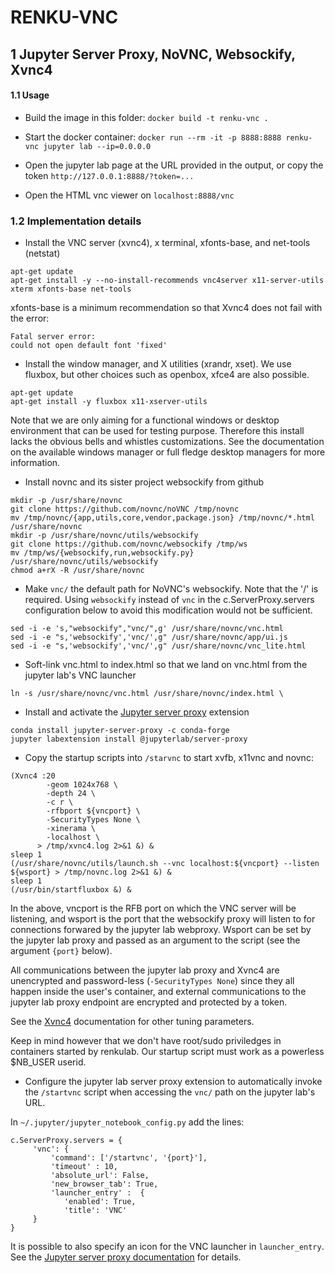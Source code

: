 # RENKU-VNC

## 1 Jupyter Server Proxy, NoVNC, Websockify, Xvnc4

#### 1.1 Usage

* Build the image in this folder: `docker build -t renku-vnc .`

* Start the docker container: `docker run --rm -it -p 8888:8888 renku-vnc jupyter lab --ip=0.0.0.0`

* Open the jupyter lab page at the URL provided in the output, or copy the token `http://127.0.0.1:8888/?token=...`

* Open the HTML vnc viewer on `localhost:8888/vnc`

### 1.2 Implementation details

* Install the VNC server (xvnc4), x terminal, xfonts-base, and net-tools (netstat)

```
apt-get update
apt-get install -y --no-install-recommends vnc4server x11-server-utils xterm xfonts-base net-tools
```

xfonts-base is a minimum recommendation so that Xvnc4 does not fail with the error:

```
Fatal server error:
could not open default font 'fixed'
```

* Install the window manager, and X utilities (xrandr, xset). We use fluxbox, but other choices such as openbox, xfce4 are also possible.

```
apt-get update
apt-get install -y fluxbox x11-xserver-utils
```

Note that we are only aiming for a functional windows or desktop environment that can be used for testing purpose.
Therefore this install lacks the obvious bells and whistles customizations. See the documentation on the available windows manager or full
fledge desktop managers for more information.

* Install novnc and its sister project websockify from github

```
mkdir -p /usr/share/novnc
git clone https://github.com/novnc/noVNC /tmp/novnc
mv /tmp/novnc/{app,utils,core,vendor,package.json} /tmp/novnc/*.html /usr/share/novnc
mkdir -p /usr/share/novnc/utils/websockify
git clone https://github.com/novnc/websockify /tmp/ws
mv /tmp/ws/{websockify,run,websockify.py} /usr/share/novnc/utils/websockify
chmod a+rX -R /usr/share/novnc
```

* Make `vnc/` the default path for NoVNC's websockify. Note that the '/' is required. Using `websockify` instead of `vnc` in the c.ServerProxy.servers configuration below to avoid this modification would not be sufficient.

```
sed -i -e 's,"websockify","vnc/",g' /usr/share/novnc/vnc.html
sed -i -e "s,'websockify','vnc/',g" /usr/share/novnc/app/ui.js
sed -i -e "s,'websockify','vnc/',g" /usr/share/novnc/vnc_lite.html
```
* Soft-link vnc.html to index.html so that we land on vnc.html from the jupyter lab's VNC launcher

```
ln -s /usr/share/novnc/vnc.html /usr/share/novnc/index.html \
```

* Install and activate the [Jupyter server proxy](https://github.com/jupyterhub/jupyter-server-proxy) extension

```
conda install jupyter-server-proxy -c conda-forge
jupyter labextension install @jupyterlab/server-proxy
```

* Copy the startup scripts into `/starvnc` to start xvfb, x11vnc and novnc:

```
(Xvnc4 :20
        -geom 1024x768 \
        -depth 24 \
        -c r \
        -rfbport ${vncport} \
        -SecurityTypes None \
        -xinerama \
        -localhost \
      > /tmp/xvnc4.log 2>&1 &) &
sleep 1
(/usr/share/novnc/utils/launch.sh --vnc localhost:${vncport} --listen ${wsport} > /tmp/novnc.log 2>&1 &) &
sleep 1
(/usr/bin/startfluxbox &) &
```

In the above, vncport is the RFB port on which the VNC server will be listening, and wsport is the port that the websockify proxy
will listen to for connections forwared by the jupyter lab webproxy. Wsport can be set by the jupyter lab proxy and passed as
an argument to the script (see the argument `{port}` below).

All communications between the jupyter lab proxy and Xvnc4 are unencrypted and password-less (`-SecurityTypes None`)
since they all happen inside the user's container, and external communications to the jupyter lab proxy endpoint are encrypted and protected by a token.

See the [Xvnc4]() documentation for other tuning parameters.

Keep in mind however that we don't have root/sudo priviledges in containers started by renkulab. Our startup script must work as a powerless $NB_USER userid.

* Configure the jupyter lab server proxy extension to automatically invoke the `/startvnc` script when accessing the `vnc/` path on the jupyter lab's URL.

In `~/.jupyter/jupyter_notebook_config.py` add the lines:

```
c.ServerProxy.servers = {
     'vnc': {
         'command': ['/startvnc', '{port}'],
         'timeout' : 10,
         'absolute_url': False,
         'new_browser_tab': True,
         'launcher_entry' :  {
            'enabled': True,
            'title': 'VNC'
     }
}
```

It is possible to also specify an icon for the VNC launcher in `launcher_entry`.
See the [Jupyter server proxy documentation](https://jupyter-server-proxy.readthedocs.io/en/latest/server-process.html) for details.


